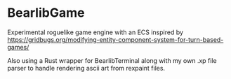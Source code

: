 # BearlibGame
Experimental roguelike game engine with an ECS inspired by 
https://gridbugs.org/modifying-entity-component-system-for-turn-based-games/

Also using a Rust wrapper for BearlibTerminal along with my own .xp file parser to handle rendering ascii art from rexpaint files.

